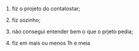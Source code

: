 1. fiz o projeto do contatostar;

2. fiz sozinho;

3. não consegui entender bem o que o prjeto pedia;

4. fiz em mais ou menos 1h e meia